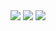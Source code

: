 <img src="https://capsule-render.vercel.app/api?type=waving&color=auto&height=300&section=header&text=Hi%20Everyone!&fontSize=90" />
<img src="https://cdn2.iconfinder.com/data/icons/social-media-2199/64/social_media_isometric_3-instagram-64.png" srcset="https://cdn2.iconfinder.com/data/icons/social-media-2199/64/social_media_isometric_3-instagram-128.png 2x">
<img src="https://cdn2.iconfinder.com/data/icons/social-media-2199/64/social_media_isometric_1-facebook-64.png" srcset="https://cdn2.iconfinder.com/data/icons/social-media-2199/64/social_media_isometric_1-facebook-128.png 2x">

